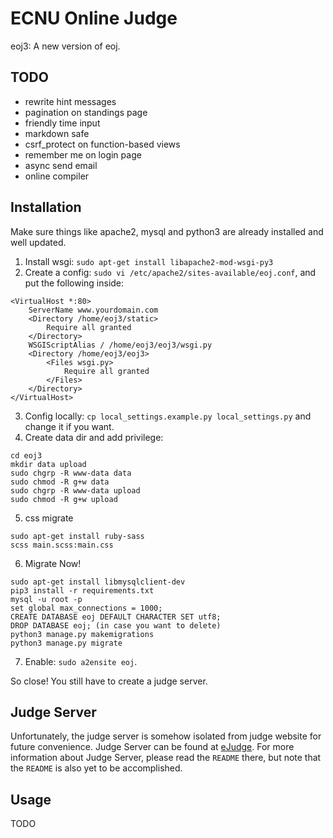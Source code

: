 # ECNU Online Judge
eoj3: A new version of eoj.

## TODO
+ rewrite hint messages
+ pagination on standings page
+ friendly time input
+ markdown safe
+ csrf_protect on function-based views
+ remember me on login page
+ async send email
+ online compiler

## Installation

Make sure things like apache2, mysql and python3 are already installed and well updated.

1. Install wsgi: `sudo apt-get install libapache2-mod-wsgi-py3`
2. Create a config: `sudo vi /etc/apache2/sites-available/eoj.conf`, and put the following inside:
```
<VirtualHost *:80>
    ServerName www.yourdomain.com
    <Directory /home/eoj3/static>
        Require all granted
    </Directory>
    WSGIScriptAlias / /home/eoj3/eoj3/wsgi.py
    <Directory /home/eoj3/eoj3>
        <Files wsgi.py>
            Require all granted
        </Files>
    </Directory>
</VirtualHost>
```
3. Config locally: `cp local_settings.example.py local_settings.py` and change it if you want.
4. Create data dir and add privilege:
```
cd eoj3
mkdir data upload
sudo chgrp -R www-data data
sudo chmod -R g+w data
sudo chgrp -R www-data upload
sudo chmod -R g+w upload
```
5. css migrate
```
sudo apt-get install ruby-sass
scss main.scss:main.css
```
6. Migrate Now!
```
sudo apt-get install libmysqlclient-dev
pip3 install -r requirements.txt
mysql -u root -p
set global max_connections = 1000;
CREATE DATABASE eoj DEFAULT CHARACTER SET utf8;
DROP DATABASE eoj; (in case you want to delete)
python3 manage.py makemigrations
python3 manage.py migrate
```
7. Enable: `sudo a2ensite eoj`.

So close! You still have to create a judge server.

## Judge Server
Unfortunately, the judge server is somehow isolated from judge website
for future convenience. Judge Server can be found at [eJudge](https://github.com/ultmaster/ejudge).
For more information about Judge Server, please read the `README` there, but note that the
`README` is also yet to be accomplished.

## Usage

TODO